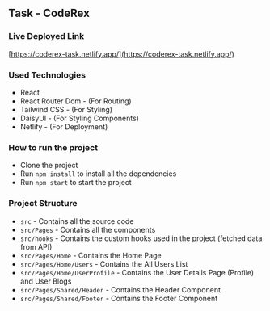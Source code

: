 ## Task - CodeRex

### Live Deployed Link
[https://coderex-task.netlify.app/](https://coderex-task.netlify.app/)

### Used Technologies
- React
- React Router Dom - (For Routing)
- Tailwind CSS - (For Styling)
- DaisyUI - (For Styling Components)
- Netlify - (For Deployment)

### How to run the project
- Clone the project
- Run `npm install` to install all the dependencies
- Run `npm start` to start the project

### Project Structure
- `src` - Contains all the source code
- `src/Pages` - Contains all the components
- `src/hooks` - Contains the custom hooks used in the project (fetched data from API)
- `src/Pages/Home` - Contains the Home Page
- `src/Pages/Home/Users` - Contains the All Users List
- `src/Pages/Home/UserProfile` - Contains the User Details Page (Profile) and User Blogs
- `src/Pages/Shared/Header` - Contains the Header Component
- `src/Pages/Shared/Footer` - Contains the Footer Component


